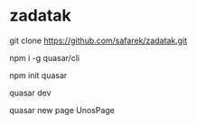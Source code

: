 # zadatak

git clone https://github.com/safarek/zadatak.git

npm i -g quasar/cli

npm init quasar

quasar dev

quasar new page UnosPage

